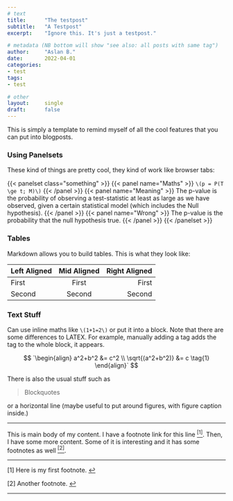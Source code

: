 ```yaml
---
# text
title:      "The testpost"
subtitle:   "A Testpost"
excerpt:    "Ignore this. It's just a testpost."

# metadata (NB bottom will show "see also: all posts with same tag")
author:     "Aslan B."
date:       2022-04-01
categories: 
- test
tags:
- test

# other
layout:     single
draft:      false
---
```


This is simply a template to remind myself of all the cool features that you can put
into blogposts. 

### Using Panelsets

These kind of things are pretty cool, they kind of work like browser tabs:

{{< panelset class="something" >}}
{{< panel name="Maths" >}}
  `\(p = P(T \ge t; M)\)`
{{< /panel >}}
{{< panel name="Meaning" >}}
  The p-value is the probability of observing a test-statistic at least as large
  as we have observed, given a certain statistical model (which includes the Null
  hypothesis).
{{< /panel >}}
{{< panel name="Wrong" >}}
  The p-value is the probability that the null hypothesis true.
{{< /panel >}}
{{< /panelset  >}}

### Tables

Markdown allows you to build tables. This is what they look like:

| Left Aligned | Mid Aligned | Right Aligned |
| :----------- | :---------: | ------------: |
| First        | First       | First         |
| Second       | Second      | Second        |

### Text Stuff

Can use inline maths like `\(1+1=2\)` or put it into a block. Note that there are some 
differences to LATEX. For example, manually adding a tag adds the tag to the whole 
block, it appears. 

$$
`\begin{align}
a^2+b^2 &= c^2  \\
\sqrt{(a^2+b^2)} &= c
\tag{1}
\end{align}`
$$

There is also the usual stuff such as 
> Blockquotes

or a horizontal line (maybe useful to put around figures, with figure caption inside.)
____

This is main body of my content.
I have a footnote link for this line
<a id="footnote-1-ref" href="#footnote-1"><sup>[1]</sup></a>.
Then, I have some more content.
Some of it is interesting and it has some footnotes as well
<a id="footnote-2-ref" href="#footnote-2"><sup>[2]</sup></a>.

<hr> 
<p id="footnote-1">
   [1] Here is my first footnote. <a href="#footnote-1-ref">&#8617;</a> 
</p>
<p id="footnote-2">
   [2] Another footnote. <a href="#footnote-2-ref">&#8617;</a>
</p>
<hr> 
